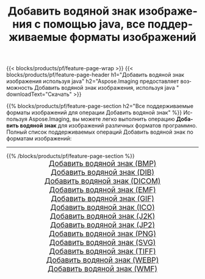 ﻿---
title: Добавить водяной знак изображения с помощью java, все поддерживаемые форматы изображений 
weight: 3920
url: /ru/java/watermark 
lang: ru
langdirlevel: 2
locales: zh-hans,ja,it,ru,de,es,fr,nl,id,lt,pl,pt,vi,tr,ko,zh-hant,ar,hi,th,sv,cs,uk,he
description: Используя Aspose.Imaging, вы можете легко Добавить водяной знак изображения используя java
---

{{< blocks/products/pf/feature-page-wrap >}}
{{< blocks/products/pf/feature-page-header h1="Добавить водяной знак изображения используя java" h2="Aspose.Imaging предоставляет возможность Добавить водяной знак изображения, используя java " downloadText="Скачать" >}}


{{% blocks/products/pf/feature-page-section  h2="Все поддерживаемые форматы изображений для операции Добавить водяной знак" %}}
Используя Aspose.Imaging, вы можете легко выполнить операцию **Добавить водяной знак** для изображений различных форматов программно.
<br/>
Полный список поддерживаемых операций Добавить водяной знак по форматам изображений:
<hr/>
{{% /blocks/products/pf/feature-page-section %}}
<div class="container-fluid productfamilypage bg-gray">
    <div class="convertypes bg-gray agp-content section">
        <div class="container">
		<div class="row other-converters" style="gap: 10px;font-size: 19px;text-align:center;">
		    <div class='col-md-2 other-converter remove-lp remove-rp'><a href="/imaging/ru/java/watermark/bmp" style="padding:15px;">Добавить водяной знак (BMP)</a></div><div class='col-md-2 other-converter remove-lp remove-rp'><a href="/imaging/ru/java/watermark/dib" style="padding:15px;">Добавить водяной знак (DIB)</a></div><div class='col-md-2 other-converter remove-lp remove-rp'><a href="/imaging/ru/java/watermark/dicom" style="padding:15px;">Добавить водяной знак (DICOM)</a></div><div class='col-md-2 other-converter remove-lp remove-rp'><a href="/imaging/ru/java/watermark/emf" style="padding:15px;">Добавить водяной знак (EMF)</a></div><div class='col-md-2 other-converter remove-lp remove-rp'><a href="/imaging/ru/java/watermark/gif" style="padding:15px;">Добавить водяной знак (GIF)</a></div><div class='col-md-2 other-converter remove-lp remove-rp'><a href="/imaging/ru/java/watermark/ico" style="padding:15px;">Добавить водяной знак (ICO)</a></div><div class='col-md-2 other-converter remove-lp remove-rp'><a href="/imaging/ru/java/watermark/j2k" style="padding:15px;">Добавить водяной знак (J2K)</a></div><div class='col-md-2 other-converter remove-lp remove-rp'><a href="/imaging/ru/java/watermark/jp2" style="padding:15px;">Добавить водяной знак (JP2)</a></div><div class='col-md-2 other-converter remove-lp remove-rp'><a href="/imaging/ru/java/watermark/png" style="padding:15px;">Добавить водяной знак (PNG)</a></div><div class='col-md-2 other-converter remove-lp remove-rp'><a href="/imaging/ru/java/watermark/svg" style="padding:15px;">Добавить водяной знак (SVG)</a></div><div class='col-md-2 other-converter remove-lp remove-rp'><a href="/imaging/ru/java/watermark/tiff" style="padding:15px;">Добавить водяной знак (TIFF)</a></div><div class='col-md-2 other-converter remove-lp remove-rp'><a href="/imaging/ru/java/watermark/webp" style="padding:15px;">Добавить водяной знак (WEBP)</a></div><div class='col-md-2 other-converter remove-lp remove-rp'><a href="/imaging/ru/java/watermark/wmf" style="padding:15px;">Добавить водяной знак (WMF)</a></div>
                </div>
        </div>
    </div>
</div>
<br/>

